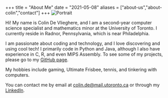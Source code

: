 +++
title = "About Me"
date = "2021-05-08"
aliases = ["about-us","about-colin","contact"]
+++
![Portrait](/img/lake.jpg)

Hi! My name is Colin De Vlieghere, and I am a second-year computer science specialist and mathematics minor at the University of Toronto. I currently reside in Radnor, Pennsylvania, which is near Philadelphia.

I am passionate about coding and technology, and I love discovering and using cool tech! I primarily code in Python and Java, although I also have experience in C, R, and even MIPS Assembly. To see some of my projects, please go to my [GitHub page](https://github.com/Cubevoid?tab=repositories).

My hobbies include gaming, Ultimate Frisbee, tennis, and tinkering with computers.

You can contact me by email at [colin.de@mail.utoronto.ca](mailto:colin.de@mail.utoronto.ca) or through my [LinkedIn](https://www.linkedin.com/in/colin-de-vlieghere/).
